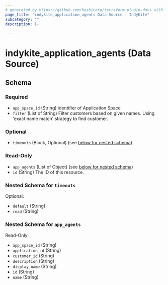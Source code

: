 ```yaml
---
# generated by https://github.com/hashicorp/terraform-plugin-docs with custom templates
page_title: "indykite_application_agents Data Source - IndyKite"
subcategory: ""
description: |-

---
```


# indykite_application_agents (Data Source)





<!-- schema generated by tfplugindocs -->
## Schema

### Required

- `app_space_id` (String) identifier of Application Space
- `filter` (List of String) Filter customers based on given names. Using 'exact name match' strategy to find customer.

### Optional

- `timeouts` (Block, Optional) (see [below for nested schema](#nestedblock--timeouts))

### Read-Only

- `app_agents` (List of Object) (see [below for nested schema](#nestedatt--app_agents))
- `id` (String) The ID of this resource.

<a id="nestedblock--timeouts"></a>
### Nested Schema for `timeouts`

Optional:

- `default` (String)
- `read` (String)


<a id="nestedatt--app_agents"></a>
### Nested Schema for `app_agents`

Read-Only:

- `app_space_id` (String)
- `application_id` (String)
- `customer_id` (String)
- `description` (String)
- `display_name` (String)
- `id` (String)
- `name` (String)
